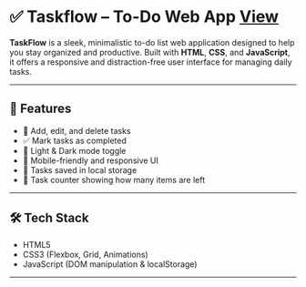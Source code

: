# ✅ Taskflow – To-Do Web App [View](https://classy-smakager-04ca0d.netlify.app)

**TaskFlow** is a sleek, minimalistic to-do list web application designed to help you stay organized and productive. Built with **HTML**, **CSS**, and **JavaScript**, it offers a responsive and distraction-free user interface for managing daily tasks.



---

## 🚀 Features

- 📝 Add, edit, and delete tasks
- ✅ Mark tasks as completed
- 🌙 Light & Dark mode toggle
- 📱 Mobile-friendly and responsive UI
- 💾 Tasks saved in local storage
- 🎯 Task counter showing how many items are left

---


## 🛠 Tech Stack

- HTML5
- CSS3 (Flexbox, Grid, Animations)
- JavaScript (DOM manipulation & localStorage)

---

